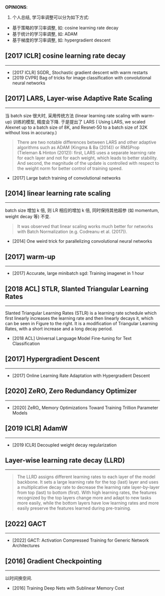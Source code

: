 **OPINIONS**:
1) 个人总结, 学习率调整可以分为如下方式:
- 基于策略的学习率调整, 如: cosine learning rate decay
- 基于统计的学习率调整, 如: ADAM
- 基于梯度的学习率调整, 如: hypergradient descent

## [2017 ICLR] cosine learning rate decay
---
- [2017 ICLR] SGDR_ Stochastic gradient descent with warm restarts
- [2019 CVPR] Bag of tricks for image classification with convolutional neural networks

## [2017] LARS, Layer-wise Adaptive Rate Scaling
---
当 batch size 很大时, 采用传统方法 (linear learning rate scaling with warm-up) 训练的模型, 精度会下降. 于是提出了 LARS ( Using LARS, we scaled Alexnet up to a batch size of 8K, and Resnet-50 to a batch size of 32K without loss in accuracy.)

> There are two notable differences between LARS and other adaptive algorithms such as ADAM (Kingma &
> Ba (2014)) or RMSProp (Tieleman & Hinton (2012)): first, LARS uses a separate learning rate for
> each layer and not for each weight, which leads to better stability. And second, the magnitude of the
> update is controlled with respect to the weight norm for better control of training speed.

- [2017] Large batch training of convolutional networks

## [2014] linear learning rate scaling 
---
batch size 增加 k 倍, 则 LR 相应的增加 k 倍, 同时保持其他超参 (如 momentum, weight decay 等) 不变.

> It was observed that linear scaling works much better for networks with Batch
> Normalization (e.g. Codreanu et al. (2017)).

- [2014] One weird trick for parallelizing convolutional neural networks

## [2017] warm-up
---
- [2017] Accurate, large minibatch sgd: Training imagenet in 1 hour

## [2018 ACL] STLR, Slanted Triangular Learning Rates
---
Slanted Triangular Learning Rates (STLR) is a learning rate schedule which first linearly increases the learning rate and then linearly decays it, which can be seen in Figure to the right. It is a modification of Triangular Learning Rates, with a short increase and a long decay period.

- [2018 ACL] Universal Language Model Fine-tuning for Text Classification

## [2017] Hypergradient Descent
--- 
- [2017] Online Learning Rate Adaptation with Hypergradient Descent


## [2020] ZeRO, Zero Redundancy Optimizer 
---
- [2020] ZeRO_ Memory Optimizations Toward Training Trillion Parameter Models


## [2019 ICLR] AdamW
---
- [2019 ICLR] Decoupled weight decay regularization

## Layer-wise learning rate decay (LLRD)
----
> The LLRD assigns different learning rates to each layer of the model backbone. It sets a large learning rate for the top (last) layer and uses a multiplicative decay rate to decrease the learning rate layer-by-layer from top (last) to bottom (first). With high learning rates, the features recognized by the top layers change more and adapt to new tasks more easily, while the bottom layers have low learning rates and more easily preserve the features learned during pre-training.

## [2022] GACT
---
- [2022] GACT: Activation Compressed Training for Generic Network Architectures

## [2016] Gradient Checkpointing
---
以时间换空间.

- [2016] Training Deep Nets with Sublinear Memory Cost
